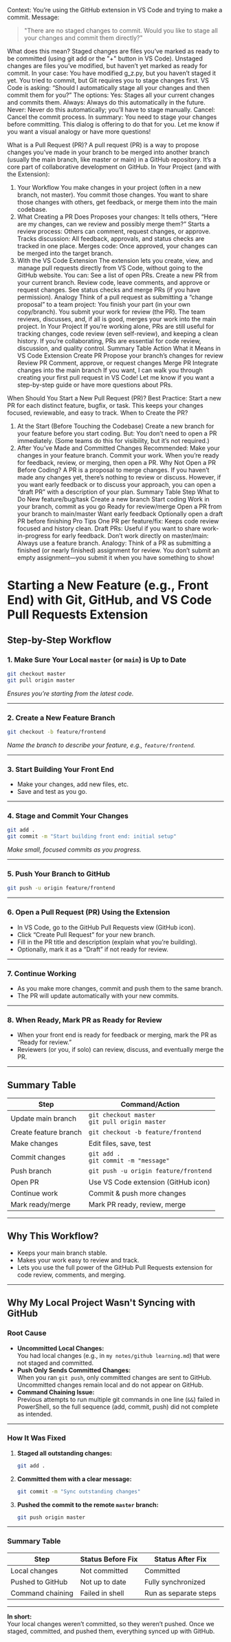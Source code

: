 
Context: You’re using the GitHub extension in VS Code and trying to make a commit.
Message:
> "There are no staged changes to commit.
Would you like to stage all your changes and commit them directly?"

What does this mean?
Staged changes are files you’ve marked as ready to be committed (using git add or the "+" button in VS Code).
Unstaged changes are files you’ve modified, but haven’t yet marked as ready for commit.
In your case:
You have modified g_z.py, but you haven’t staged it yet.
You tried to commit, but Git requires you to stage changes first.
VS Code is asking:
“Should I automatically stage all your changes and then commit them for you?”
The options:
Yes: Stages all your current changes and commits them.
Always: Always do this automatically in the future.
Never: Never do this automatically; you’ll have to stage manually.
Cancel: Cancel the commit process.
In summary:
You need to stage your changes before committing. This dialog is offering to do that for you.
Let me know if you want a visual analogy or have more questions!

What is a Pull Request (PR)?
A pull request (PR) is a way to propose changes you’ve made in your branch to be merged into another branch (usually the main branch, like master or main) in a GitHub repository. It’s a core part of collaborative development on GitHub.
In Your Project (and with the Extension):
1. Your Workflow
You make changes in your project (often in a new branch, not master).
You commit those changes.
You want to share those changes with others, get feedback, or merge them into the main codebase.
2. What Creating a PR Does
Proposes your changes: It tells others, “Here are my changes, can we review and possibly merge them?”
Starts a review process: Others can comment, request changes, or approve.
Tracks discussion: All feedback, approvals, and status checks are tracked in one place.
Merges code: Once approved, your changes can be merged into the target branch.
3. With the VS Code Extension
The extension lets you create, view, and manage pull requests directly from VS Code, without going to the GitHub website.
You can:
See a list of open PRs.
Create a new PR from your current branch.
Review code, leave comments, and approve or request changes.
See status checks and merge PRs (if you have permission).
Analogy
Think of a pull request as submitting a “change proposal” to a team project:
You finish your part (in your own copy/branch).
You submit your work for review (the PR).
The team reviews, discusses, and, if all is good, merges your work into the main project.
In Your Project
If you’re working alone, PRs are still useful for tracking changes, code review (even self-review), and keeping a clean history.
If you’re collaborating, PRs are essential for code review, discussion, and quality control.
Summary Table
Action	What it Means in VS Code Extension
Create PR	Propose your branch’s changes for review
Review PR	Comment, approve, or request changes
Merge PR	Integrate changes into the main branch
If you want, I can walk you through creating your first pull request in VS Code!
Let me know if you want a step-by-step guide or have more questions about PRs.

When Should You Start a New Pull Request (PR)?
Best Practice:
Start a new PR for each distinct feature, bugfix, or task.
This keeps your changes focused, reviewable, and easy to track.
When to Create the PR?
1. At the Start (Before Touching the Codebase)
Create a new branch for your feature before you start coding.
But: You don’t need to open a PR immediately.
(Some teams do this for visibility, but it’s not required.)
2. After You’ve Made and Committed Changes
Recommended:
Make your changes in your feature branch.
Commit your work.
When you’re ready for feedback, review, or merging, then open a PR.
Why Not Open a PR Before Coding?
A PR is a proposal to merge changes. If you haven’t made any changes yet, there’s nothing to review or discuss.
However, if you want early feedback or to discuss your approach, you can open a “draft PR” with a description of your plan.
Summary Table
Step	What to Do
New feature/bug/task	Create a new branch
Start coding	Work in your branch, commit as you go
Ready for review/merge	Open a PR from your branch to main/master
Want early feedback	Optionally open a draft PR before finishing
Pro Tips
One PR per feature/fix: Keeps code review focused and history clean.
Draft PRs: Useful if you want to share work-in-progress for early feedback.
Don’t work directly on master/main: Always use a feature branch.
Analogy:
Think of a PR as submitting a finished (or nearly finished) assignment for review. You don’t submit an empty assignment—you submit it when you have something to show!

# Starting a New Feature (e.g., Front End) with Git, GitHub, and VS Code Pull Requests Extension

## Step-by-Step Workflow

### 1. Make Sure Your Local `master` (or `main`) is Up to Date

```sh
git checkout master
git pull origin master
```
*Ensures you’re starting from the latest code.*

---

### 2. Create a New Feature Branch

```sh
git checkout -b feature/frontend
```
*Name the branch to describe your feature, e.g., `feature/frontend`.*

---

### 3. Start Building Your Front End

- Make your changes, add new files, etc.
- Save and test as you go.

---

### 4. Stage and Commit Your Changes

```sh
git add .
git commit -m "Start building front end: initial setup"
```
*Make small, focused commits as you progress.*

---

### 5. Push Your Branch to GitHub

```sh
git push -u origin feature/frontend
```

---

### 6. Open a Pull Request (PR) Using the Extension

- In VS Code, go to the GitHub Pull Requests view (GitHub icon).
- Click “Create Pull Request” for your new branch.
- Fill in the PR title and description (explain what you’re building).
- Optionally, mark it as a “Draft” if not ready for review.

---

### 7. Continue Working

- As you make more changes, commit and push them to the same branch.
- The PR will update automatically with your new commits.

---

### 8. When Ready, Mark PR as Ready for Review

- When your front end is ready for feedback or merging, mark the PR as “Ready for review.”
- Reviewers (or you, if solo) can review, discuss, and eventually merge the PR.

---

## Summary Table

| Step                | Command/Action                                 |
|---------------------|------------------------------------------------|
| Update main branch  | `git checkout master`<br>`git pull origin master` |
| Create feature branch | `git checkout -b feature/frontend`           |
| Make changes        | Edit files, save, test                         |
| Commit changes      | `git add .`<br>`git commit -m "message"`       |
| Push branch         | `git push -u origin feature/frontend`          |
| Open PR             | Use VS Code extension (GitHub icon)            |
| Continue work       | Commit & push more changes                     |
| Mark ready/merge    | Mark PR ready, review, merge                   |

---

## Why This Workflow?

- Keeps your main branch stable.
- Makes your work easy to review and track.
- Lets you use the full power of the GitHub Pull Requests extension for code review, comments, and merging.

---

## Why My Local Project Wasn't Syncing with GitHub

### **Root Cause**

- **Uncommitted Local Changes:**  
  You had local changes (e.g., in `my notes/github learning.md`) that were not staged and committed.
- **Push Only Sends Committed Changes:**  
  When you ran `git push`, only committed changes are sent to GitHub. Uncommitted changes remain local and do not appear on GitHub.
- **Command Chaining Issue:**  
  Previous attempts to run multiple git commands in one line (`&&`) failed in PowerShell, so the full sequence (add, commit, push) did not complete as intended.

---

### **How It Was Fixed**

1. **Staged all outstanding changes:**  
   ```sh
   git add .
   ```
2. **Committed them with a clear message:**  
   ```sh
   git commit -m "Sync outstanding changes"
   ```
3. **Pushed the commit to the remote `master` branch:**  
   ```sh
   git push origin master
   ```

---

### **Summary Table**

| Step                | Status Before Fix | Status After Fix      |
|---------------------|------------------|-----------------------|
| Local changes       | Not committed    | Committed             |
| Pushed to GitHub    | Not up to date   | Fully synchronized    |
| Command chaining    | Failed in shell  | Run as separate steps |

---

**In short:**  
Your local changes weren’t committed, so they weren’t pushed. Once we staged, committed, and pushed them, everything synced up with GitHub.